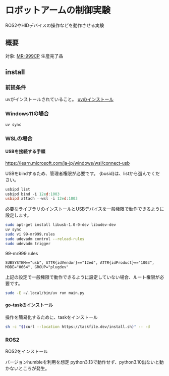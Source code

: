 # ロボットアームの制御実験

ROS2やHIDデバイスの操作などを動作させる実験

## 概要

対象: [MR-999CP](https://www.elekit.co.jp/product/MR-999CP) 生産完了品

## install

### 前提条件

uvがインストールされていること。
[uvのインストール](https://docs.astral.sh/uv/getting-started/installation/)

### Windows11の場合

```sh
uv sync
```


### WSLの場合

#### USBを接続する手順
https://learn.microsoft.com/ja-jp/windows/wsl/connect-usb

USBをbindするため、管理者権限が必要です。
{busid}は、listから選んでください。

```powershell
usbipd list
usbipd bind -i 12ed:1003
usbipd attach --wsl -i 12ed:1003
```

必要なライブラリのインストールとUSBデバイスを一般権限で動作できるように設定します。

```sh
sudo apt-get install libusb-1.0-0-dev libudev-dev
uv sync
sudo vi 99-mr999.rules
sudo udevadm control --reload-rules
sudo udevadm trigger
```

99-mr999.rules

```text
SUBSYSTEM=="usb", ATTR{idVendor}=="12ed", ATTR{idProduct}=="1003", MODE="0664", GROUP="plugdev"
```

上記の設定で一般権限で動作できるように設定していない場合、ルート権限が必要です。

```sh
sudo -E ~/.local/bin/uv run main.py
```

#### go-taskのインストール

操作を簡易化するために、taskをインストール

```sh
sh -c "$(curl --location https://taskfile.dev/install.sh)" -- -d
```

### ROS2

ROS2をインストール

バージョンhumbleを利用を想定
python3.13で動作せず、python3.10出ないと動かないところが発生。
